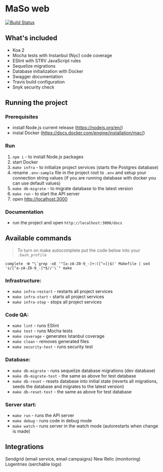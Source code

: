 # MaSo web

[![Build Status](https://travis-ci.org/snEk42/MaSo.svg?branch=master)](https://travis-ci.org/snEk42/MaSo)

## What's included
- Koa 2
- Mocha tests with Instanbul (Nyc) code coverage
- ESlint with STRV JavaScript rules
- Sequelize migrations
- Database initialization with Docker
- Swagger documentation
- Travis build configuration
- Snyk security check

## Running the project

### Prerequisites
- install Node.js current release (<https://nodejs.org/en/>)
- instal Docker (<https://docs.docker.com/engine/installation/mac/>)

### Run
1. `npm i` - to install Node.js packages
2. start Docker
3. `make infra` - to initialize project services (starts the Postgres database)
4. rename `.env-sample` file in the project root to `.env` and setup your connection string values (if you are running database with docker you can use default values)
5. `make db-migrate` - to migrate database to the latest version
6. `make run` - to start the API server
7. open <http://localhost:3000>

### Documentation
- run the project and open `http://localhost:3000/docs`

## Available commands

> To turn on make autocomplete put the code below into your `.bash_profile`
```
complete -W "\`grep -oE '^[a-zA-Z0-9_-]+:([^=]|$)' Makefile | sed 's/[^a-zA-Z0-9_-]*$//'\`" make
```

### Infrastructure:
- `make infra-restart` - restarts all project services
- `make infra-start` - starts all project services
- `make infra-stop` - stops all project services

### Code QA:
- `make lint` - runs ESlint
- `make test` - runs Mocha tests
- `make coverage` - generates Istanbul coverage
- `make clean` - removes generated files
- `make security-test` - runs security test

### Database:
- `make db-migrate` - runs sequelize database migrations (dev database)
- `make db-migrate-test` - the same as above for test database
- `make db-reset` - resets database into initial state (reverts all migrations, seeds the database and migrates to the latest version)
- `make db-reset-test` - the same as above for test database

### Server start:
- `make run` - runs the API server
- `make debug` - runs code in debug mode
- `make watch` - runs server in the watch mode (autorestarts when change is made)


## Integrations
Sendgrid (email service, email campaigns)
New Relic (monitoring)
Logentries (serchable logs)